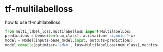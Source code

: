 # tf-multilabelloss

how to use tf-multilabelloss

```python
from multi_label_loss.multilabelloss import MultilabelLoss
predictions = Dense(len(num_class), activation="sigmoid")(x)
model = Model(inputs=base_model.input, outputs=predictions)
model.compile(optimizer='adam', loss=MultilabelLoss(num_class),metrics=['binary_accuracy'])
```
